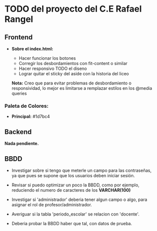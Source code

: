 # TODO del proyecto del C.E Rafael Rangel


## Frontend

* **Sobre el index.html:**
  * Hacer funcionar los botones
  * Corregir los desbordamientos con fit-content o similar
  * Hacer responsivo TODO el diseno
  * Lograr quitar el sticky del aside con la historia del liceo
  
  **Nota:** Creo que para evitar problemas de desbordamiento o responsividad, lo mejor es limitarse a remplazar estilos en los @media queries

### Paleta de Colores:

* **Principal:** #1d7bc4


## Backend

**Nada pendiente.**


## BBDD

  
* Investigar sobre si tengo que meterle un campo para las contraseñas, ya que pues se supone que los usuarios deben iniciar sesión.

* Revisar si puedo optimizar un poco la BBDD, como por ejemplo, reduciendo el numero de caracteres de los **VARCHAR(100)**

* Investigar si 'administrador' deberia tener algun campo o algo, para asignar el rol de profesor/administrador.

* Averiguar si la tabla 'periodo_escolar' se relacion con 'docente'.

* Deberia probar la BBDD haber que tal, con datos de prueba.